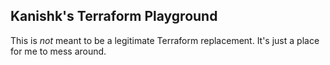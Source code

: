 ## Kanishk's Terraform Playground

This is _not_ meant to be a legitimate Terraform replacement. It's just a place for me to mess around.
